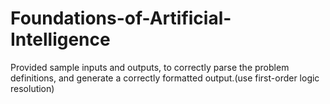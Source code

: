 # Foundations-of-Artificial-Intelligence
Provided sample inputs and outputs, to correctly parse the problem definitions, and generate a correctly formatted output.(use first-order logic resolution)
